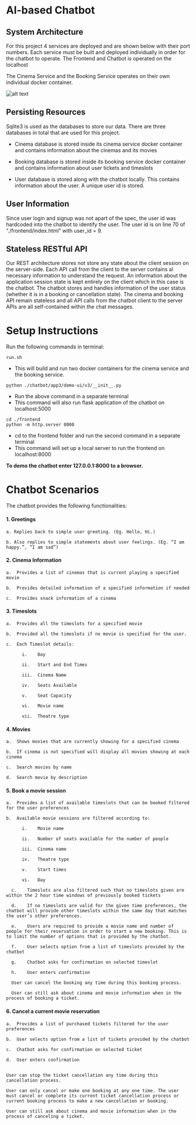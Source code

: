 # AI-based Chatbot

## System Architecture
For this project 4 services are deployed and are shown below with their port numbers. Each service must be built and deployed individually in order for the chatbot to operate.
The Frontend and Chatbot is operated on the localhost

The Cinema Service and the Booking Service operates on their own individual docker container.

![alt text](https://github.com/morganmliang/AIchatbot/blob/main/images/arch.JPG "System Architecture")

## Persisting Resources
Sqlite3 is used as the databases to store our data. There are three databases in total that are used for this project. 

*	Cinema database is stored inside its  cinema service docker container and contains information about the cinemas and its movies

*	Booking database is stored inside its booking service docker container and contains information about user tickets and timeslots

* User database is stored along with the chatbot locally. This contains information about the user. A unique user id is stored.

## User Information
Since user login and signup was not apart of the spec, the user id was hardcoded into the chatbot to identify the user. The user id is on line 70 of “./frontend/index.html” with user_id = 9.


## Stateless RESTful API
Our REST architecture stores not store any state about the client session on the server-side. Each API call from the client to the server contains al necessary information to understand the request.
An information about the application session state is kept entirely on the client which in this case is the chatbot. The chatbot stores and handles information of the user status (whether it is in a booking or cancellation state). The cinema and booking API remain stateless and all API calls from the chatbot client to the server APIs are all self-contained within the chat messages.

# Setup Instructions
Run the following commands in terminal:
```
run.sh
````
 * This will build and run two docker containers for the cinema service and the booking service. 

```
python ./chatbot/app3/demo-ui/v3/__init__.py
```
* Run the above command in a separate terminal
* This command will also run flask application of the chatbot on localhost:5000

```
cd ./frontend
python -m http.server 8000
```
* cd to the frontend folder and run the second command in a separate terminal
* This command will set up a local server to run the frontend on localhost:8000


<strong>To demo the chatbot enter 127.0.0.1:8000 to a browser. </strong>


# Chatbot Scenarios

The chatbot provides the following functionalities:

#### 1.	Greetings

    a. Replies back to simple user greeting. (Eg. Hello, Hi.)
    
    b. Also replies to simple statements about user feelings. (Eg. “I am happy.”, “I am sad”)
  
#### 2.	Cinema Information

    a.	Provides a list of cinemas that is current playing a specified movie
    
    b.	Provides detailed information of a specified information if needed
    
    c.	Provides snack information of a cinema
    
 #### 3.	Timeslots

    a.	Provides all the timeslots for a specified movie
    
    b.	Provided all the timeslots if no movie is specified for the user.
    
    c.	Each Timeslot details:
    
          i.	Day
          
          ii.	Start and End Times
          
          iii.	Cinema Name
          
          iv.	Seats Available
          
          v.	Seat Capacity
          
          vi.	Movie name
          
          vii.	Theatre type
          
#### 4.	Movies

    a.	Shows movies that are currently showing for a specified cinema
    
    b.	If cinema is not specified will display all movies showing at each cinema
    
    c.	Search movies by name
    
    d.	Search movie by description
    
#### 5.	Book a movie session
    
    a.	Provides a list of available timeslots that can be booked filtered for the user preferences
    
    b.	Available movie sessions are filtered according to:
    
          i.	Movie name
          
          ii.	Number of seats available for the number of people
          
          iii.	Cinema name
          
          iv.	Theatre type
          
          v.	Start times 
          
          vi.	Day 

      c.	Timeslots are also filtered such that no timeslots given are within the 2 hour time windows of previously booked tickets

      d.	If no timeslots are valid for the given time preferences, the chatbot will provide other timeslots within the same day that matches the user’s other preferences.

      e.	Users are required to provide a movie name and number of people for their reservation in order to start a new booking. This is to limit the number of options that is provided by the chatbot. 

      f.	User selects option from a list of timeslots provided by the chatbot

      g.	Chatbot asks for confirmation on selected timeslot

      h.	User enters confirmation

      User can cancel the booking any time during this booking process.
      
      User can still ask about cinema and movie information when in the process of booking a ticket.
      


#### 6.	Cancel a current movie reservation

    a.	Provides a list of purchased tickets filtered for the user preferences
    
    b.	User selects option from a list of tickets provided by the chatbot
    
    c.	Chatbot asks for confirmation on selected ticket
    
    d.	User enters confirmation


    User can stop the ticket cancellation any time during this cancellation process.
    
    User can only cancel or make one booking at any one time. The user must cancel or complete its current ticket cancellation process or current booking process to make a new cancellation or booking.
    
    User can still ask about cinema and movie information when in the process of canceling a ticket.
    
    
    
    
    
    
    
    
    
